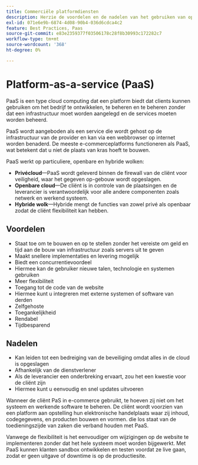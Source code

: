 ```yaml
---
title: Commerciële platformdiensten
description: Herzie de voordelen en de nadelen van het gebruiken van oplossingen PaaS voor uw het ontvangen infrastructuur om te bepalen wat voor uw e-commerceproject geschikt is.
exl-id: 071e6e9b-6874-4d08-90b4-036d6cdca4c2
feature: Best Practices, Paas
source-git-commit: e83e2359377f03506178c28f8b30993c172282c7
workflow-type: tm+mt
source-wordcount: '368'
ht-degree: 0%

---
```


# Platform-as-a-service (PaaS)

PaaS is een type cloud computing dat een platform biedt dat clients kunnen gebruiken om het bedrijf te ontwikkelen, te beheren en te beheren zonder dat een infrastructuur moet worden aangelegd en de services moeten worden beheerd.

PaaS wordt aangeboden als een service die wordt gehost op de infrastructuur van de provider en kan via een webbrowser op internet worden benaderd. De meeste e-commerceplatforms functioneren als PaaS, wat betekent dat u niet de plaats van kras hoeft te bouwen.

PaaS werkt op particuliere, openbare en hybride wolken:

- **Privécloud**—PaaS wordt geleverd binnen de firewall van de cliënt voor veiligheid, waar het gegeven op-gebouw wordt opgeslagen.
- **Openbare cloud**—De cliënt is in controle van de plaatsingen en de leverancier is verantwoordelijk voor alle andere componenten zoals netwerk en werkend systeem.
- **Hybride wolk**—Hybride mengt de functies van zowel privé als openbaar zodat de cliënt flexibiliteit kan hebben.

## Voordelen

- Staat toe om te bouwen en op te stellen zonder het vereiste om geld en tijd aan de bouw van infrastructuur zoals servers uit te geven
- Maakt snellere implementaties en levering mogelijk
- Biedt een concurrentievoordeel
- Hiermee kan de gebruiker nieuwe talen, technologie en systemen gebruiken
- Meer flexibiliteit
- Toegang tot de code van de website
- Hiermee kunt u integreren met externe systemen of software van derden
- Zelfgehoste
- Toegankelijkheid
- Rendabel
- Tijdbesparend

## Nadelen

- Kan leiden tot een bedreiging van de beveiliging omdat alles in de cloud is opgeslagen
- Afhankelijk van de dienstverlener
- Als de leverancier een onderbreking ervaart, zou het een kwestie voor de cliënt zijn
- Hiermee kunt u eenvoudig en snel updates uitvoeren

Wanneer de cliënt PaS in e-commerce gebruikt, te hoeven zij niet om het systeem en werkende software te beheren. De cliënt wordt voorzien van een platform aan opstelling hun elektronische handelplaats waar zij inhoud, codegegevens, en producten bouwen en vormen. die los staat van de toedieningszijde van zaken die verband houden met PaaS.

Vanwege de flexibiliteit is het eenvoudiger om wijzigingen op de website te implementeren zonder dat het hele systeem moet worden bijgewerkt. Met PaaS kunnen klanten sandbox ontwikkelen en testen voordat ze live gaan, zodat er geen uitgave of downtime is op de productiesite.
